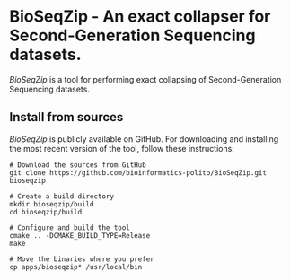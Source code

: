 BioSeqZip - An exact collapser for Second-Generation Sequencing datasets.
=========================================================================

*BioSeqZip* is a tool for performing exact collapsing of Second-Generation 
Sequencing datasets.

## Install from sources
*BioSeqZip* is publicly available on GitHub. For downloading and installing
the most recent version of the tool, follow these instructions:
```
# Download the sources from GitHub
git clone https://github.com/bioinformatics-polito/BioSeqZip.git bioseqzip

# Create a build directory
mkdir bioseqzip/build
cd bioseqzip/build

# Configure and build the tool
cmake .. -DCMAKE_BUILD_TYPE=Release
make

# Move the binaries where you prefer
cp apps/bioseqzip* /usr/local/bin
```

